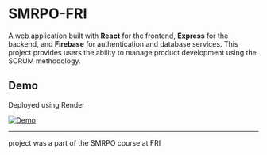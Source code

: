 # SMRPO-FRI

A web application built with **React** for the frontend, **Express** for the backend, and **Firebase** for authentication and database services. This project provides users the ability to manage product development using the SCRUM methodology.

## Demo
Deployed using Render

[![Demo](https://img.shields.io/badge/Demo-green)](https://osvaldaleks.github.io/SMRPO-FRI/)

---
project was a part of the SMRPO course at FRI
